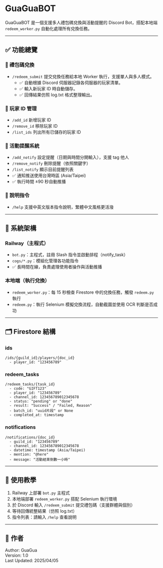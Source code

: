 
# GuaGuaBOT

GuaGuaBOT 是一個支援多人禮包碼兌換與活動提醒的 Discord Bot，搭配本地端 `redeem_worker.py` 自動化處理所有兌換任務。

---

## ✅ 功能總覽

### 🎁 禮包碼兌換
- `/redeem_submit` 提交兌換任務給本地 Worker 執行，支援單人與多人模式。
  - ✅ 自動根據 Discord 伺服器記錄各伺服器的玩家清單。
  - ✅ 輸入新玩家 ID 時自動儲存。
  - ✅ 回傳結果仿照 log.txt 格式整理輸出。

### 👥 玩家 ID 管理
- `/add_id` 新增玩家 ID
- `/remove_id` 移除玩家 ID
- `/list_ids` 列出所有已儲存的玩家 ID

### 🔔 活動提醒系統
- `/add_notify` 設定提醒（日期與時間分開輸入），支援 tag 他人
- `/remove_notify` 刪除提醒（依照關鍵字）
- `/list_notify` 顯示目前提醒列表
- ✅ 通知推送使用台灣時區 (Asia/Taipei)
- ✅ 執行時間 ±90 秒自動推播

### 📖 說明指令
- `/help` 支援中英文版本指令說明，繁體中文風格更活潑

---

## 🧠 系統架構

### Railway（主程式）
- `bot.py`：主程式，註冊 Slash 指令並啟動排程（notify_task）
- `cogs/*.py`：模組化管理各功能指令
- ✅ 長時間在線，負責處理使用者操作與活動推播

### 本地端（執行兌換）
- `redeem_worker.py`：每 15 秒檢查 Firestore 中的兌換任務，觸發 `redeem.py` 執行
- `redeem.py`：執行 Selenium 模擬兌換流程，自動截圖並使用 OCR 判斷是否成功

---

## 🗂️ Firestore 結構

### ids
```
/ids/{guild_id}/players/{doc_id}
  - player_id: "123456789"
```

### redeem_tasks
```
/redeem_tasks/{task_id}
  - code: "GIFT123"
  - player_id: "123456789"
  - channel_id: 123456789012345678
  - status: "pending" or "done"
  - result: "Success" / "Failed, Reason"
  - batch_id: "uuid片段" or None
  - completed_at: timestamp
```

### notifications
```
/notifications/{doc_id}
  - guild_id: "123456789"
  - channel_id: 123456789012345678
  - datetime: timestamp (Asia/Taipei)
  - mention: "@here"
  - message: "活動結束倒數一小時"
```

---

## 📎 使用教學

1. Railway 上部署 `bot.py` 主程式
2. 本地端部署 `redeem_worker.py` 搭配 Selenium 執行環境
3. 於 Discord 輸入 `/redeem_submit` 提交禮包碼（支援群體與個別）
4. 等待回傳統整結果（仿照 log.txt）
5. 指令列表：請輸入 `/help` 查看說明

---

## 👤 作者

Author: GuaGua  
Version: 1.0  
Last Updated: 2025/04/05

